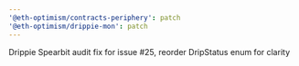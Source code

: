 ```yaml
---
'@eth-optimism/contracts-periphery': patch
'@eth-optimism/drippie-mon': patch
---
```


Drippie Spearbit audit fix for issue #25, reorder DripStatus enum for clarity
